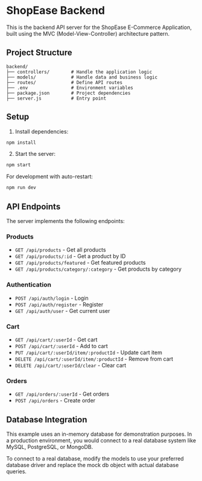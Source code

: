 
# ShopEase Backend

This is the backend API server for the ShopEase E-Commerce Application, built using the MVC (Model-View-Controller) architecture pattern.

## Project Structure

```
backend/
├── controllers/        # Handle the application logic
├── models/             # Handle data and business logic
├── routes/             # Define API routes
├── .env                # Environment variables
├── package.json        # Project dependencies
├── server.js           # Entry point
```

## Setup

1. Install dependencies:
```bash
npm install
```

2. Start the server:
```bash
npm start
```

For development with auto-restart:
```bash
npm run dev
```

## API Endpoints

The server implements the following endpoints:

### Products
- `GET /api/products` - Get all products
- `GET /api/products/:id` - Get a product by ID
- `GET /api/products/featured` - Get featured products
- `GET /api/products/category/:category` - Get products by category

### Authentication
- `POST /api/auth/login` - Login
- `POST /api/auth/register` - Register
- `GET /api/auth/user` - Get current user

### Cart
- `GET /api/cart/:userId` - Get cart
- `POST /api/cart/:userId` - Add to cart
- `PUT /api/cart/:userId/item/:productId` - Update cart item
- `DELETE /api/cart/:userId/item/:productId` - Remove from cart
- `DELETE /api/cart/:userId/clear` - Clear cart

### Orders
- `GET /api/orders/:userId` - Get orders
- `POST /api/orders` - Create order

## Database Integration

This example uses an in-memory database for demonstration purposes. In a production environment, you would connect to a real database system like MySQL, PostgreSQL, or MongoDB.

To connect to a real database, modify the models to use your preferred database driver and replace the mock db object with actual database queries.

